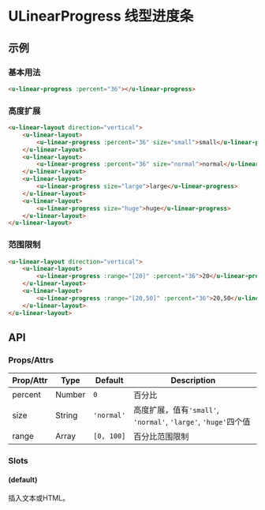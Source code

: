 # ULinearProgress 线型进度条

## 示例
### 基本用法

``` html
<u-linear-progress :percent="36"></u-linear-progress>
```

### 高度扩展

``` html
<u-linear-layout direction="vertical">
    <u-linear-layout>
        <u-linear-progress :percent="36" size="small">small</u-linear-progress>
    </u-linear-layout>
    <u-linear-layout>
        <u-linear-progress :percent="36" size="normal">normal</u-linear-progress>
    </u-linear-layout>
    <u-linear-layout>
        <u-linear-progress size="large">large</u-linear-progress>
    </u-linear-layout>
    <u-linear-layout>
        <u-linear-progress size="huge">huge</u-linear-progress>
    </u-linear-layout>
</u-linear-layout>
```

### 范围限制
``` html
<u-linear-layout direction="vertical">
    <u-linear-layout>
        <u-linear-progress :range="[20]" :percent="36">20</u-linear-progress>
    </u-linear-layout>
    <u-linear-layout>
        <u-linear-progress :range="[20,50]" :percent="36">20,50</u-linear-progress>
    </u-linear-layout>
</u-linear-layout>
```

## API
### Props/Attrs

| Prop/Attr | Type | Default | Description |
| --------- | ---- | ------- | ----------- |
| percent | Number | `0` | 百分比 |
| size | String | `'normal'` | 高度扩展，值有`'small'`, `'normal'`, `'large'`, `'huge'`四个值 |
| range | Array | `[0, 100]` | 百分比范围限制 |

### Slots

#### (default)

插入文本或HTML。
